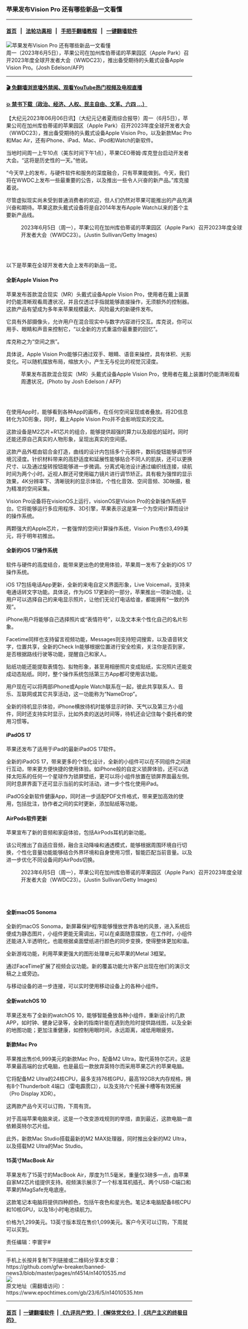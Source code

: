 ### 苹果发布Vision Pro 还有哪些新品一文看懂
------------------------

#### [首页](https://github.com/gfw-breaker/banned-news3/blob/master/README.md) &nbsp;&nbsp;|&nbsp;&nbsp; [法轮功真相](https://github.com/begood0513/basic/blob/master/README.md)  &nbsp;&nbsp;|&nbsp;&nbsp; [手把手翻墙教程](https://github.com/gfw-breaker/guides/wiki)  &nbsp;&nbsp;|&nbsp;&nbsp; [一键翻墙软件](https://github.com/gfw-breaker/nogfw/blob/master/README.md)  



<div><img alt="苹果发布Vision Pro 还有哪些新品一文看懂" class="attachment-djy_600_400 size-djy_600_400 wp-post-image" src="https://i.epochtimes.com/assets/uploads/2023/06/id14010599-000_33H22V9-600x400.jpg"/>
<div class="caption">
 周一（2023年6月5日），苹果公司在加州库伯蒂诺的苹果园区（Apple Park）召开2023年度全球开发者大会（WWDC23），推出备受期待的头戴式设备Apple Vision Pro。(Josh Edelson/AFP)
</div></div><hr/>

#### [ 🎬  免翻墙浏览墙外禁闻、观看YouTube热门视频及电视直播](https://github.com/gfw-breaker/HelloWorld)

#### [ 💥  禁书下载（政治、经济、人权、民主自由、文革、六四 ...）](https://github.com/gfw-breaker/books/blob/master/README.md)

<div><p>
 【大纪元2023年06月06日讯】（大纪元记者夏雨综合报导）周一（6月5日），苹果公司在加州库伯蒂诺的苹果园区（Apple Park）召开2023年度全球开发者大会（WWDC23），推出备受期待的头戴式设备Apple Vision Pro，以及新款Mac Pro和Mac Air，还有iPhone、iPad、Mac、iPod和Watch的新软件。
</p>
<p>
 当地时间周一上午10点（美东时间下午1点），苹果CEO蒂姆‧库克登台启动开发者大会。“这将是历史性的一天。”他说。
</p>
<p>
 “今天早上的发布，与硬件软件和服务的深度融合，只有苹果能做到。今天，我们将在WWDC上发布一些最重要的公告，以及推出一些令人兴奋的新产品。”库克接着说。
</p>
<p>
 尽管虚拟现实尚未受到普通消费者的欢迎，但人们仍然对苹果可能推出的产品充满兴奋和期待。苹果这款头戴式设备将是自2014年发布Apple Watch以来的首个主要新产品线。
</p>
<figure aria-describedby="caption-attachment-14010554" class="wp-caption aligncenter" id="attachment_14010554" style="width: 600px">
 <ok href="https://i.epochtimes.com/assets/uploads/2023/06/id14010554-GettyImages-1496169958.jpg" target="_blank">
  <img alt="" class="size-large wp-image-14010554" src="https://i.epochtimes.com/assets/uploads/2023/06/id14010554-GettyImages-1496169958-600x403.jpg"/>
 </ok>
 <br/><figcaption class="wp-caption-text" id="caption-attachment-14010554">
  2023年6月5日（周一），苹果公司在加州库伯蒂诺的苹果园区（Apple Park）召开2023年度全球开发者大会（WWDC23）。(Justin Sullivan/Getty Images)
 </figcaption><br/>
</figure><br/>
<p>
 以下是苹果在全球开发者大会上发布的新品一览。
</p>
<h4>
 全新Apple Vision Pro
</h4>
<p>
 苹果发布首款混合现实（MR）头戴式设备Apple Vision Pro，使用者在戴上装置时仍能清晰观看周遭状况，并且仅透过手指就能够直接操作，无须额外的控制器。这款产品有望成为多年来苹果规模最大、风险最大的新硬件发布。
</p>
<p>
 它具有外部摄像头，允许用户在混合现实中与数字内容进行交互。库克说，你可以用手、眼睛和声音来控制它，“以全新的方式重温你最重要的回忆”。
</p>
<p>
 库克称之为“空间之旅”。
</p>
<p>
 具体说，Apple Vision Pro能够只通过双手、眼睛、语音来操控，具有体积、光影变化。可以随机摆放布局，缩放大小，产生无与伦比的视觉沉浸度。
</p>
<figure aria-describedby="caption-attachment-14010598" class="wp-caption aligncenter" id="attachment_14010598" style="width: 600px">
 <ok href="https://i.epochtimes.com/assets/uploads/2023/06/id14010598-000_33H22XZ.jpg" target="_blank">
  <img alt="" class="size-large wp-image-14010598" src="https://i.epochtimes.com/assets/uploads/2023/06/id14010598-000_33H22XZ-600x403.jpg"/>
 </ok>
 <br/><figcaption class="wp-caption-text" id="caption-attachment-14010598">
  苹果发布首款混合现实（MR）头戴式设备Apple Vision Pro，使用者在戴上装置时仍能清晰观看周遭状况，(Photo by Josh Edelson / AFP)
 </figcaption><br/>
</figure><br/>
<p>
 在使用App时，能够看到各种App的画布，在任何空间呈现或者叠放。将2D信息转化为3D形象，同时，戴上Apple Vision Pro并不会影响现实的交流。
</p>
<p>
 这款设备是M2芯片+R1芯片的组合，能够提供超强的算力以及超低的延时。同时还能还原自己真实的人物形象，呈现出真实的空间感。
</p>
<p>
 这款产品外框由铝合金打造，曲线的设计内包括多个元器件，数码旋钮能够调节环境沉浸度。针织材料带来的高舒适度和延展性能够贴合不同人的肌肤，还可以更换尺寸、以及通过旋转按钮能够进一步微调。分离式电池设计通过编织线连接，续航时间为两个小时。近视人群还可使用磁力镜片进行调节矫正。具有极为强悍的显示效果，4K分辨率下、清晰锐利的显示体验，个性化音效、空间音频、3D映摄，极为精准的空间采集。
</p>
<p>
 Vision Pro设备将在visionOS上运行，visionOS是Vision Pro的全新操作系统平台。它将能够运行多应用程序、3D引擎，苹果表示这是第一个为空间计算而设计的操作系统。
</p>
<p>
 两颗强大的Apple芯片，一套强悍的空间计算操作系统，Vision Pro售价3,499美元，将于明年初推出。
</p>
<h4>
 全新的iOS 17操作系统
</h4>
<p>
 软件与硬件的高度结合，能带来更出色的使用体验，苹果周一发布了全新的iOS 17操作系统。
</p>
<p>
 iOS 17包括电话App更新，全新的来电自定义界面形象，Live Voicemail，支持来电通话转文字功能。具体说，作为iOS 17更新的一部分，苹果推出一项新功能，让用户可以选择自己的来电显示照片，让他们无论打电话给谁，都能拥有“一致的外观”。
</p>
<p>
 iPhone用户将能够自己选择照片或“表情符号”，以及文本来个性化自己的名片形象。
</p>
<p>
 Facetime同样也支持留言视频功能，Messages则支持短词搜索，以及语音转文字，位置共享，全新的Check In能够根据位置进行安全检索，关注你是否到家，是否根据路线行驶等功能，提醒自己和家人。
</p>
<p>
 贴纸功能还能提取表情包、拟物形象，甚至用相册照片变成贴纸，实况照片还能变成动态贴纸。同时，整个操作系统包括第三方App都可使用该功能。
</p>
<p>
 用户现在可以将两部iPhone或Apple Watch联系在一起，彼此共享联系人、音乐、互联网或其它共享活动，这一功能称为“NameDrop”。
</p>
<p>
 全新的待机显示体验，iPhone横放待机时能够显示时钟、天气以及第三方小组件，同时还支持实时显示，比如外卖的送达时间等，待机还会记住每个委托者的使用习惯等。
</p>
<h4>
 iPadOS 17
</h4>
<p>
 苹果还发布了适用于iPad的最新iPadOS 17软件。
</p>
<p>
 全新的iPadOS 17，带来更多的个性化设计，全新的小组件可以在不同组件之间进行互动，带来更方便快捷的使用体验。如iPhone般的自定义锁屏体验，还可以选择太阳系的任何一个星球作为锁屏壁纸，更可以将小组件放置在锁屏界面最左侧。同时息屏界面下还可显示当前的实时活动，进一步个性化使用iPad。
</p>
<p>
 iPadOS全新软件健康App，同时进一步适配PDF文件格式，带来更加高效的使用，包括批注，协作者之间的实时更新，添加贴纸等功能。
</p>
<h4>
 AirPods软件更新
</h4>
<p>
 苹果宣布了新的音频和家庭体验，包括AirPods耳机的新功能。
</p>
<p>
 该公司推出了自适应音频，融合主动降噪和通透模式，能够根据周围环境自行切换，个性化音量功能能够结合外界环境和自身使用习惯，智能匹配当前音量。以及进一步优化不同设备间的AirPods切换。
</p>
<figure aria-describedby="caption-attachment-14010555" class="wp-caption aligncenter" id="attachment_14010555" style="width: 600px">
 <ok href="https://i.epochtimes.com/assets/uploads/2023/06/id14010555-GettyImages-1496171152.jpg" target="_blank">
  <img alt="" class="size-large wp-image-14010555" src="https://i.epochtimes.com/assets/uploads/2023/06/id14010555-GettyImages-1496171152-600x400.jpg"/>
 </ok>
 <br/><figcaption class="wp-caption-text" id="caption-attachment-14010555">
  2023年6月5日（周一），苹果公司在加州库伯蒂诺的苹果园区（Apple Park）召开2023年度全球开发者大会（WWDC23）。(Justin Sullivan/Getty Images)
 </figcaption><br/>
</figure><br/>
<h4>
 全新macOS Sonoma
</h4>
<p>
 全新的macOS Sonoma，新屏幕保护程序能够慢放世界各地的风景，进入系统后便成为静态图片，小组件更能无需调出，可以在桌面随意摆放，在工作时，小组件还能进入半透明化，也能根据桌面壁纸进行颜色的同步变换，使得整体更加和谐。
</p>
<p>
 全新游戏功能，利用苹果更强大的图形处理单元和苹果的Metal 3框架。
</p>
<p>
 通过FaceTime扩展了视频会议功能。新的覆盖功能允许客户出现在他们的演示文稿之上或旁边。
</p>
<p>
 与移动设备的进一步连接，可以实时使用移动设备上的各种小组件。
</p>
<h4>
 全新watchOS 10
</h4>
<p>
 苹果还发布了全新的watchOS 10，能够智能叠放各种小组件，重新设计的几款APP，如时钟、健身记录等，全新的指南针能在遇到危险时提供路线图，以及全新的地图功能；更加注重健康，如控制用眼时间，永远距离，减低用眼疲劳。
</p>
<h4>
 新款Mac Pro
</h4>
<p>
 苹果推出售价6,999美元的新款Mac Pro，配备M2 Ultra，取代英特尔芯片。这是苹果最高端的台式电脑，也是最后一款放弃英特尔而采用苹果芯片的苹果电脑。
</p>
<p>
 它将配备M2 Ultra的24核CPU，最多支持76核GPU，最高192GB大内存规格，拥有8个Thunderbolt 4端口（雷电霹雳口），以及支持六个拓展卡槽等有效拓展（Pro Display XDR）。
</p>
<p>
 这两款产品今天可以订购，下周有货。
</p>
<p>
 对于高端苹果电脑来说，这是一个改变游戏规则的举措，直到最近，这款电脑一直依赖英特尔芯片组。
</p>
<p>
 此外，新款Mac Studio搭载最新的M2 MAX处理器，同时推出全新的M2 Ultra，以及搭载M2 Ultra的Mac Studio。
</p>
<h4>
 15英寸MacBook Air
</h4>
<p>
 苹果发布了15英寸的MacBook Air，厚度为11.5毫米，重量仅3磅多一点，由苹果自家M2芯片组提供支持。视频演示展示了一个标准耳机插孔、两个USB-C端口和苹果的MagSafe充电底座。
</p>
<p>
 这款笔记本电脑将提供四种颜色，包括午夜色和星光色。笔记本电脑配备8核CPU和10核GPU，以及18小时电池续航力。
</p>
<p>
 价格为1,299美元。13英寸版本现在售价1,099美元。客户今天可以订购，下周就可以买到。
</p>
<p>
 责任编辑：李寰宇#
</p>
</div>
<hr/>
手机上长按并复制下列链接或二维码分享本文章：<br/>
https://github.com/gfw-breaker/banned-news3/blob/master/pages/nf4514/n14010535.md <br/>
<a href='https://github.com/gfw-breaker/banned-news3/blob/master/pages/nf4514/n14010535.md'><img src='https://github.com/gfw-breaker/banned-news3/blob/master/pages/nf4514/n14010535.md.png'/></a> <br/>
原文地址（需翻墙访问）：https://www.epochtimes.com/gb/23/6/5/n14010535.htm


------------------------
#### [首页](https://github.com/gfw-breaker/banned-news3/blob/master/README.md) &nbsp;|&nbsp; [一键翻墙软件](https://github.com/gfw-breaker/nogfw/blob/master/README.md) &nbsp;| [《九评共产党》](https://github.com/gfw-breaker/9ping.md/blob/master/README.md#九评之一评共产党是什么) | [《解体党文化》](https://github.com/gfw-breaker/jtdwh.md/blob/master/README.md) | [《共产主义的终极目的》](https://github.com/gfw-breaker/gczydzjmd.md/blob/master/README.md)


<img src='http://gfw-breaker.win/banned-news3/pages/nf4514/n14010535.md' width='0px' height='0px'/>